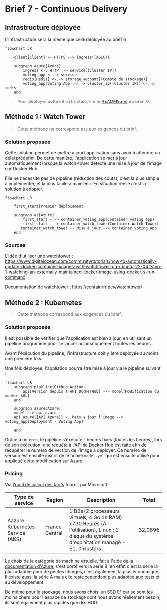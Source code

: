 # Brief 7 - Continuous Delivery
## Infrastructure déployée

L'infrastructure sera la même que celle déployée au brief 6 :

```mermaid
flowchart LR

    client[Client] -- HTTPS --> ingress((AGIC))

    subgraph azure[Azure]
        ingress <-. HTTP .-> service((Cluster IP))
        voting_app <-.-> service
        redis[Redis] <-.-> storage_account[(Compte de stockage)]
        voting_app[Voting App] <-.-> cluster_ip((Cluster IP)) <-.-> redis
    end
```

> Pour déployer cette infrastructure, lire le [README.md](https://github.com/DevSoleo/simplon-brief-6/blob/main/README.md#d%C3%A9ploiement) du brief 6.
## Méthode 1 : Watch Tower

> Cette méthode ne correspond pas aux exigences du brief.

### Solution proposée

Cette solution permet de mettre à jour l'application sans avoir à attendre un délai prédéfini. De cette manière, l'application se met à jour automatiquement lorsque la watch-tower détecte une mise à jour de l'image sur Docker Hub.

Elle ne nécessite pas de pipeline (réduction des côuts), c'est la plus simple à implémenter, et la plus facile à maintenir. En situation réelle c'est la solution à adopter.

```mermaid
flowchart LR

    first_start[Premier déploiement]
    
    subgraph az[Azure]
        first_start -.-> container_voting_app(Container voting app)
        first_start -.-> container_watch_tower(Container Watch Tower)
       container_watch_tower -- Mise à jour --> container_voting_app
    end
```

### Sources
L'idée d'utiliser une watchtower : https://www.digitalocean.com/community/tutorials/how-to-automatically-update-docker-container-images-with-watchtower-on-ubuntu-22-04#step-1-watching-an-externally-maintained-docker-image-using-docker-s-run-command

Documentation de watchtower : https://containrrr.dev/watchtower/

## Méthode 2 : Kubernetes

> Cette méthode correspond aux exigences du brief.

### Solution proposée
Il est possible de vérifier que l'application est bien à jour, en utilisant un pipeline programmé pour se lancer automatiquement toutes les heures.

Avant l'éxécution du pipeline, l'infrastructure doit y être déployée au moins une première fois. 

Une fois déployée, l'appliation pourra être mise à jour via le pipeline suivant :
```mermaid
flowchart LR
    subgraph pipeline[Github Action]
        api[Version depuis l'API DockerHub] --> model[Modification du modèle k8s]
    end
    
    subgraph azure[Azure]
    model --> api_azure
    api_azure([API Azure]) -. Mets à jour l'image --> voting_app[Deployment - Voting App]
    
    end
```

Grâce à un `cron`, le pipeline s'éxécute à heures fixes (toutes les heures), lors de son éxécution, une requête à l'API de Docker Hub est faite afin de récupérer le numéro de version de l'image à déployer. Ce numéro de version est ensuite inscrit de le fichier `model.yml` qui est ensuite utilisé pour appliqué cette modification sur Azure.


### Pricing

Via [l'outil de calcul des tarifs](https://azure.microsoft.com/fr-fr/pricing/calculator/) fournit par Microsoft : 

| Type de service | Region | Description | Total |
|-----------------|--------|-------------|-------|
| Aazure Kubernetes Service (AKS) | France Central | 1 B2s (2 processeurs virtuels, 4 Go de RAM) x730 Heures (À l'utilisation), Linux ; 1 disque du système d'exploitation managé - E1, 0 clusters | 32,089€  |


Le choix de la catégorie de machine virtuelle, fait à l'aide de la [documentation d'Azure](https://azure.microsoft.com/fr-fr/pricing/details/virtual-machines/series/), s'est porté vers la série B, en effet c'est la série la plus adaptée pour de petites charges, c'est également la plus économique. Il existe aussi la série A mais elle reste cependant plus adaptée aux tests et au développement. 

De même pour le stockage, nous avons choisi un SSD E1 car se sont les moins chers pour l'espace de stockage dont nous avons réellement besoin, ils sont également plus rapides que des HDD.
